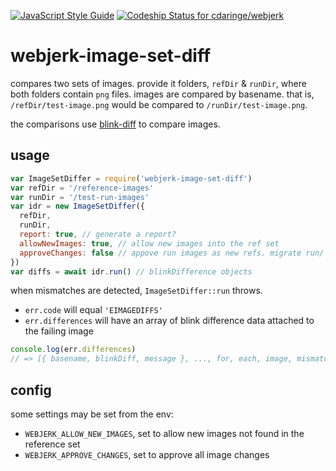 [![JavaScript Style Guide](https://img.shields.io/badge/code_style-standard-brightgreen.svg)](https://standardjs.com) [ ![Codeship Status for cdaringe/webjerk](https://app.codeship.com/projects/c605af90-fd3d-0134-eab4-1aa2768960b8/status?branch=master)](https://app.codeship.com/projects/212005)

# webjerk-image-set-diff

compares two sets of images.  provide it folders, `refDir` & `runDir`, where both folders contain `png` files.  images are compared by basename. that is, `/refDir/test-image.png` would be compared to `/runDir/test-image.png`.

the comparisons use [blink-diff](https://github.com/yahoo/blink-diff) to compare images.

## usage

```js
var ImageSetDiffer = require('webjerk-image-set-diff')
var refDir = '/reference-images'
var runDir = '/test-run-images'
var idr = new ImageSetDiffer({
  refDir,
  runDir,
  report: true, // generate a report?
  allowNewImages: true, // allow new images into the ref set
  approveChanges: false // appove run images as new refs. migrate run/ images to ref/
})
var diffs = await idr.run() // blinkDifference objects
```

when mismatches are detected, `ImageSetDiffer::run` throws.

- `err.code` will equal `'EIMAGEDIFFS'`
- `err.differences` will have an array of blink difference data attached to the failing image

```js
console.log(err.differences)
// => [{ basename, blinkDiff, message }, ..., for, each, image, mismatch]
```

## config

some settings may be set from the env:

- `WEBJERK_ALLOW_NEW_IMAGES`, set to allow new images not found in the reference set
- `WEBJERK_APPROVE_CHANGES`, set to approve all image changes
